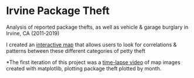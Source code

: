 # Irvine Package Theft
Analysis of reported package thefts, as well as vehicle & garage burglary in Irvine, CA (2011-2019)

I created an [interactive map](https://hassenmorad.github.io/irvine.html) that allows users to look for correlations & patterns between these different categories of petty theft

*The first iteration of this project was a [time-lapse video](https://youtu.be/a6sYRXIeFhY) of map images created with matplotlib, plotting package theft plotted by month.
